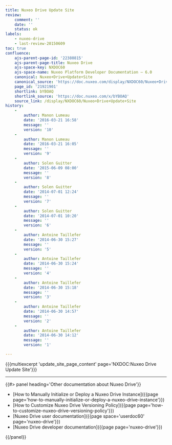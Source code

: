 ```yaml
---
title: Nuxeo Drive Update Site
review:
    comment: ''
    date: ''
    status: ok
labels:
    - nuxeo-drive
    - last-review-20150609
toc: true
confluence:
    ajs-parent-page-id: '22380815'
    ajs-parent-page-title: Nuxeo Drive
    ajs-space-key: NXDOC60
    ajs-space-name: Nuxeo Platform Developer Documentation — 6.0
    canonical: Nuxeo+Drive+Update+Site
    canonical_source: 'https://doc.nuxeo.com/display/NXDOC60/Nuxeo+Drive+Update+Site'
    page_id: '21921901'
    shortlink: bYBOAQ
    shortlink_source: 'https://doc.nuxeo.com/x/bYBOAQ'
    source_link: /display/NXDOC60/Nuxeo+Drive+Update+Site
history:
    -
        author: Manon Lumeau
        date: '2016-03-21 16:58'
        message: ''
        version: '10'
    -
        author: Manon Lumeau
        date: '2016-03-21 16:05'
        message: ''
        version: '9'
    -
        author: Solen Guitter
        date: '2015-06-09 08:00'
        message: ''
        version: '8'
    -
        author: Solen Guitter
        date: '2014-07-01 12:24'
        message: ''
        version: '7'
    -
        author: Solen Guitter
        date: '2014-07-01 10:20'
        message: ''
        version: '6'
    -
        author: Antoine Taillefer
        date: '2014-06-30 15:27'
        message: ''
        version: '5'
    -
        author: Antoine Taillefer
        date: '2014-06-30 15:24'
        message: ''
        version: '4'
    -
        author: Antoine Taillefer
        date: '2014-06-30 15:18'
        message: ''
        version: '3'
    -
        author: Antoine Taillefer
        date: '2014-06-30 14:57'
        message: ''
        version: '2'
    -
        author: Antoine Taillefer
        date: '2014-06-30 14:12'
        message: ''
        version: '1'

---
```

{{{multiexcerpt 'update_site_page_content' page='NXDOC:Nuxeo Drive Update Site'}}}

* * *

<div class="row" data-equalizer data-equalize-on="medium"><div class="column medium-6">{{#> panel heading='Other documentation about Nuxeo Drive'}}

- [How to Manually Initialize or Deploy a Nuxeo Drive Instance]({{page page='how-to-manually-initialize-or-deploy-a-nuxeo-drive-instance'}})
- [How to Customize Nuxeo Drive Versioning Policy]({{page page='how-to-customize-nuxeo-drive-versioning-policy'}})
- [Nuxeo Drive user documentation]({{page space='userdoc60' page='nuxeo-drive'}})
- [Nuxeo Drive developer documentation]({{page page='nuxeo-drive'}})

{{/panel}}</div><div class="column medium-6">

&nbsp;

</div></div>
